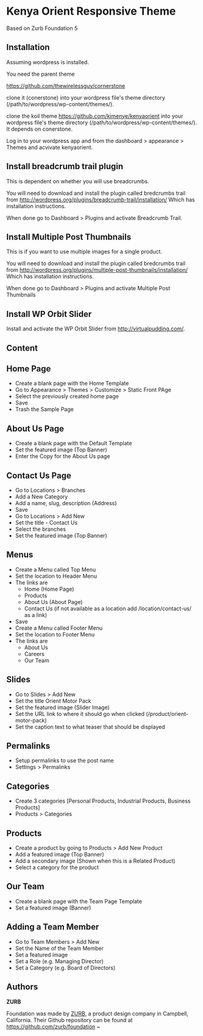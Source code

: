 # Kenya Orient Responsive Theme

Based on Zurb Foundation 5

Installation
-------------

Assuming wordpress is installed.
 
You need the parent theme
 
https://github.com/thewirelessguy/cornerstone
 
clone it (conerstone) into your wordpress file's theme directory (/path/to/wordpress/wp-content/themes/).
 
clone the koil theme https://github.com/kimenye/kenyaorient into your wordpress file's theme directory (/path/to/wordpress/wp-content/themes/). It depends on conerstone.
 
   
Log in to your wordpress app and from the dashboard > appearance > Themes and acvivate kenyaorient.

Install breadcrumb trail plugin
--------------------------------

This is dependent on whether you will use breadcrumbs.

You will need to download and install the plugin called bredcrumbs trail from http://wordpress.org/plugins/breadcrumb-trail/installation/ 
Which has installation instructions.

When done go to Dashboard > Plugins and activate Breadcrumb Trail.

Install Multiple Post Thumbnails
--------------------------------

This is if you want to use multiple images for a single product.

You will need to download and install the plugin called bredcrumbs trail from http://wordpress.org/plugins/multiple-post-thumbnails/installation/ 
Which has installation instructions.

When done go to Dashboard > Plugins and activate Multiple Post Thumbnails

Install WP Orbit Slider
-----------------------

Install and activate the WP Orbit Slider from http://virtualpudding.com/.

## Content

Home Page
---------
- Create a blank page with the Home Template
- Go to Appearance > Themes > Customize > Static Front PAge
- Select the previously created home page
- Save
- Trash the Sample Page

About Us Page
-------------
- Create a blank page with the Default Template
- Set the featured image (Top Banner)
- Enter the Copy for the About Us page

Contact Us Page
---------------
- Go to Locations > Branches
- Add a New Category
- Add a name, slug, description (Address)
- Save
- Go to Locations > Add New
- Set the title - Contact Us
- Select the branches
- Set the featured image (Top Banner)

Menus
-----
- Create a Menu called Top Menu
- Set the location to Header Menu
- The links are 
	- Home (Home Page)
	- Products
	- About Us (About Page)
	- Contact Us (if not available as a location add /location/contact-us/ as a link)
- Save
- Create a Menu called Footer Menu
- Set the location to Footer Menu
- The links are
	- About Us
	- Careers
	- Our Team

Slides
------
- Go to Slides > Add New
- Set the title Orient Motor Pack
- Set the featured image (Slider Image)
- Set the URL link to where it should go when clicked (/product/orient-motor-pack)
- Set the caption text to what teaser that should be displayed

Permalinks
----------
- Setup permalinks to use the post name
- Settings > Permalinks

Categories
----------
- Create 3 categories [Personal Products, Industrial Products, Business Products]
- Products > Categories

Products
--------
- Create a product by going to Products > Add New Product
- Add a featured image (Top Banner)
- Add a secondary image (Shown when this is a Related Product)
- Select a category for the product


Our Team
--------
- Create a blank page with the Team Page Template
- Set a featured image (Banner)

Adding a Team Member
--------------------
- Go to Team Members > Add New
- Set the Name of the Team Member
- Set a featured image
- Set a Role (e.g. Managing Director)
- Set a Category (e.g. Board of Directors)




## Authors
           
  **ZURB**
   
Foundation was made by [ZURB](http://foundation.zurb.com/), a product design company in Campbell, California. Their Github repository can be found at https://github.com/zurb/foundation
~                                                                             
